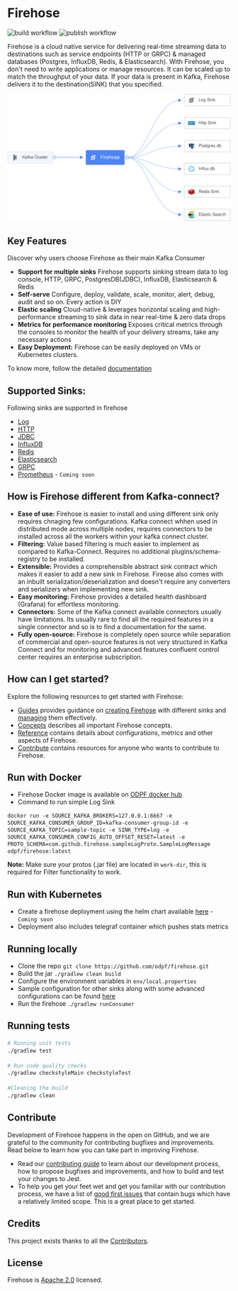 # Firehose
![build workflow](https://github.com/odpf/firehose/actions/workflows/build.yml/badge.svg)
![publish workflow](https://github.com/odpf/firehose/actions/workflows/publish.yml/badge.svg)

Firehose is a cloud native service for delivering real-time streaming data to destinations such as service endpoints (HTTP or GRPC) & managed databases (Postgres, InfluxDB,  Redis, & Elasticsearch). With Firehose, you don't need to write applications or manage resources. It can be scaled up to match the throughput of your data. If your data is present in Kafka, Firehose delivers it to the destination(SINK) that you specified.

<p align="center"><img src="./docs/assets/overview.svg" /></p>

## Key Features
Discover why users choose Firehose as their main Kafka Consumer

* **Support for multiple sinks** Firehose supports sinking stream data to log console, HTTP, GRPC, PostgresDB(JDBC), InfluxDB, Elasticsearch & Redis
* **Self-serve** Configure, deploy, validate, scale, monitor, alert, debug, audit and so on. Every action is DIY
* **Elastic scaling** Cloud-native & leverages horizontal scaling and high-performance streaming to sink data in near real-time & zero data drops
* **Metrics for performance monitoring** Exposes critical metrics through the consoles to monitor the health of your delivery streams, take any necessary actions
* **Easy Deployment:** Firehose can be easily deployed on VMs or Kubernetes clusters.

To know more, follow the detailed [documentation](docs) 

## Supported Sinks:
Following sinks are supported in firehose
* [Log](docs/guides/overview.md#create-a-log-sink)
* [HTTP](docs/guides/overview.md#create-an-http-sink)
* [JDBC](docs/guides/overview.md#create-a-jdbc-sink)
* [InfluxDB](docs/guides/overview.md#create-an-influxdb-sink)
* [Redis](docs/guides/overview.md#create-a-redis-sink)
* [Elasticsearch](docs/guides/overview.md#create-an-elasticsearch-sink)
* [GRPC](docs/guides/overview.md#create-a-grpc-sink)
* [Prometheus](https://prometheus.io/docs/introduction/overview/) - `Coming soon`

## How is Firehose different from Kafka-connect?
* **Ease of use:** Firehose is easier to install and using different sink only requires chnaging few configurations. Kafka connect whhen used in distributed mode across multiple nodes, requires connectors to be installed across all the workers within your kafka connect cluster.
* **Filtering:** Value based filtering is much easier to implement as compared to Kafka-Connect. Requires no additional plugins/schema-registry to be installed.
* **Extensible:** Provides a comprehensible abstract sink contract which makes it easier to add a new sink in Firehose. Fireose also comes with an inbuilt serialization/deserialization and doesn't require any converters and serializers when implementing new sink. 
* **Easy monitoring:** Firehose provides a detailed health dashboard (Grafana) for effortless monitoring.
* **Connectors:** Some of the Kafka connect available connectors usually have limitations. Its usually rare to find all the required features in a single connector and so is to find a documentation for the same.
* **Fully open-source:** Firehose is completely open source while separation of commercial and open-source features is not very structured in Kafka Connect and for monitoring and advanced features confluent control center requires an enterprise subscription.

## How can I get started?

Explore the following resources to get started with Firehose:

* [Guides](docs/guides) provides guidance on [creating Firehose](docs/guides/overview.md) with different sinks and [managing](docs/guides/manage.md) them effectively.
* [Concepts](docs/concepts) describes all important Firehose concepts.
* [Reference](docs/reference) contains details about configurations, metrics and other aspects of Firehose.
* [Contribute](docs/contribute/contribution.md) contains resources for anyone who wants to contribute to Firehose.

## Run with Docker
* Firehose Docker image is available on [ODPF docker hub](https://hub.docker.com/r/odpf/firehose/)
* Command to run simple Log Sink
```
docker run -e SOURCE_KAFKA_BROKERS=127.0.0.1:6667 -e SOURCE_KAFKA_CONSUMER_GROUP_ID=kafka-consumer-group-id -e SOURCE_KAFKA_TOPIC=sample-topic -e SINK_TYPE=log -e SOURCE_KAFKA_CONSUMER_CONFIG_AUTO_OFFSET_RESET=latest -e PROTO_SCHEMA=com.github.firehose.sampleLogProto.SampleLogMessage odpf/firehose:latest
```
**Note:** Make sure your protos (.jar file) are located in `work-dir`, this is required for Filter functionality to work.

## Run with Kubernetes
* Create a firehose deployment using the helm chart available [here]() - `Coming soon`
* Deployment also includes telegraf container which pushes stats metrics

## Running locally
* Clone the repo `git clone https://github.com/odpf/firehose.git`
* Build the jar `./gradlew clean build`
* Configure the environment variables in `env/local.properties`
* Sample configuration for other sinks along with some advanced configurations can be found [here](/docs/reference/configuration.md)
* Run the firehose `./gradlew runConsumer` 

## Running tests 
```sh
# Running unit tests
./gradlew test

# Run code quality checks
./gradlew checkstyleMain checkstyleTest

#Cleaning the build
./gradlew clean

```

## Contribute

Development of Firehose happens in the open on GitHub, and we are grateful to the community for contributing bugfixes and improvements. Read below to learn how you can take part in improving Firehose.

- Read our [contributing guide](docs/contribute/contribution.md) to learn about our development process, how to propose bugfixes and improvements, and how to build and test your changes to Jest.
- To help you get your feet wet and get you familiar with our contribution process, we have a list of [good first issues](https://github.com/odpf/firehose/labels/good%20first%20issue) that contain bugs which have a relatively limited scope. This is a great place to get started.

## Credits

This project exists thanks to all the [Contributors](https://github.com/odpf/firehose/graphs/contributors).

## License
Firehose is [Apache 2.0](LICENSE) licensed.
